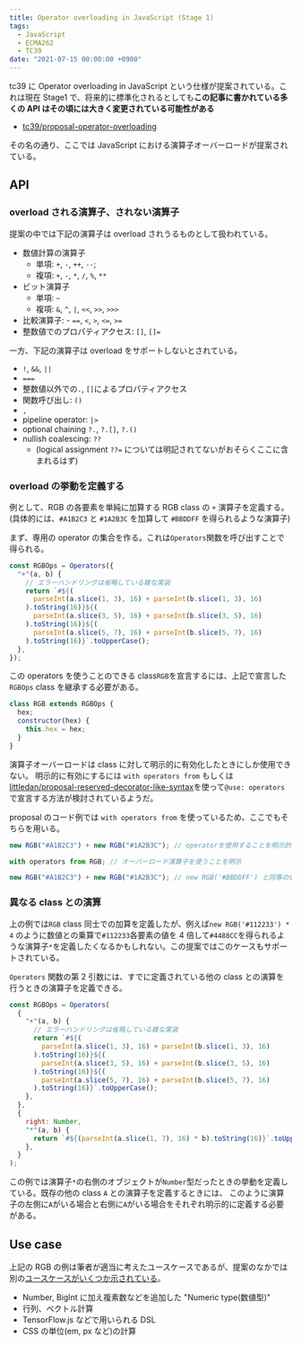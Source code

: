 ```yaml
---
title: Operator overloading in JavaScript (Stage 1)
tags:
  - JavaScript
  - ECMA262
  - TC39
date: "2021-07-15 00:00:00 +0900"
---
```


tc39 に Operator overloading in JavaScript という仕様が提案されている。これは現在 Stage1 で、将来的に標準化されるとしても**この記事に書かれている多くの API はその頃には大きく変更されている可能性がある**

- [tc39/proposal-operator-overloading](https://github.com/tc39/proposal-operator-overloading)

その名の通り、ここでは JavaScript における演算子オーバーロードが提案されている。

## API

### overload される演算子、されない演算子

提案の中では下記の演算子は overload されうるものとして扱われている。

- 数値計算の演算子
  - 単項: `+`, `-`, `++`, `--`;
  - 複項: `+`, `-`, `*`, `/`, `%`, `**`
- ビット演算子
  - 単項: `~`
  - 複項: `&`, `^`, `|`, `<<`, `>>`, `>>>`
- 比較演算子: - `==`, `<`, `>`, `<=`, `>=`
- 整数値でのプロパティアクセス: `[]`, `[]=`

一方、下記の演算子は overload をサポートしないとされている。

- `!`, `&&`, `||`
- `===`
- 整数値以外での`.`, `[]`によるプロパティアクセス
- 関数呼び出し: `()`
- `,`
- pipeline operator: `|>`
- optional chaining `?.`, `?.[]`, `?.()`
- nullish coalescing: `??`
  - (logical assignment `??=` については明記されてないがおそらくここに含まれるはず)

### overload の挙動を定義する

例として、RGB の各要素を単純に加算する RGB class の `+` 演算子を定義する。
(具体的には、`#A1B2C3` と `#1A2B3C` を加算して `#BBDDFF` を得られるような演算子)

まず、専用の operator の集合を作る。これは`Operators`関数を呼び出すことで得られる。

```js
const RGBOps = Operators({
  "+"(a, b) {
    // エラーハンドリングは省略している雑な実装
    return `#${(
      parseInt(a.slice(1, 3), 16) + parseInt(b.slice(1, 3), 16)
    ).toString(16)}${(
      parseInt(a.slice(3, 5), 16) + parseInt(b.slice(3, 5), 16)
    ).toString(16)}${(
      parseInt(a.slice(5, 7), 16) + parseInt(b.slice(5, 7), 16)
    ).toString(16)}`.toUpperCase();
  },
});
```

この operators を使うことのできる class`RGB`を宣言するには、上記で宣言した`RGBOps` class を継承する必要がある。

```js
class RGB extends RGBOps {
  hex;
  constructor(hex) {
    this.hex = hex;
  }
}
```

演算子オーバーロードは class に対して明示的に有効化したときにしか使用できない。
明示的に有効にするには `with operators from` もしくは [littledan/proposal-reserved-decorator-like-syntax](https://github.com/littledan/proposal-reserved-decorator-like-syntax)を使って`@use: operators` で宣言する方法が検討されているようだ。

proposal のコード例では `with operators from` を使っているため、ここでもそちらを用いる。

```js
new RGB("#A1B2C3") + new RGB("#1A2B3C"); // operatorを使用することを明示的に宣言していないためTypeError の例外が起きる。

with operators from RGB; // オーバーロード演算子を使うことを明示

new RGB("#A1B2C3") + new RGB("#1A2B3C"); // new RGB('#BBDDFF') と同等の値を持つインスタンスが得られる
```

### 異なる class との演算

上の例では`RGB` class 同士での加算を定義したが、例えば`new RGB('#112233') * 4` のように数値との乗算で`#112233`各要素の値を 4 倍して`#4488CC`を得られるような演算子`*`を定義したくなるかもしれない。この提案ではこのケースもサポートされている。

`Operators` 関数の第 2 引数には、すでに定義されている他の class との演算を行うときの演算子を定義できる。

```js
const RGBOps = Operators(
  {
    "+"(a, b) {
      // エラーハンドリングは省略している雑な実装
      return `#${(
        parseInt(a.slice(1, 3), 16) + parseInt(b.slice(1, 3), 16)
      ).toString(16)}${(
        parseInt(a.slice(3, 5), 16) + parseInt(b.slice(3, 5), 16)
      ).toString(16)}${(
        parseInt(a.slice(5, 7), 16) + parseInt(b.slice(5, 7), 16)
      ).toString(16)}`.toUpperCase();
    },
  },
  {
    right: Number,
    "*"(a, b) {
      return `#${(parseInt(a.slice(1, 7), 16) * b).toString(16)}`.toUpperCase();
    },
  }
);
```

この例では演算子`*`の右側のオブジェクトが`Number`型だったときの挙動を定義している。既存の他の class `A` との演算子を定義するときには、
このように演算子の左側に`A`がいる場合と右側に`A`がいる場合をそれぞれ明示的に定義する必要がある。

## Use case

上記の RGB の例は筆者が適当に考えたユースケースであるが、提案のなかでは別の[ユースケースがいくつか示されている](https://github.com/tc39/proposal-operator-overloading#case-studies)。

- Number, BigInt に加え複素数などを追加した "Numeric type(数値型)"
- 行列、ベクトル計算
- TensorFlow.js などで用いられる DSL
- CSS の単位(em, px など)の計算
